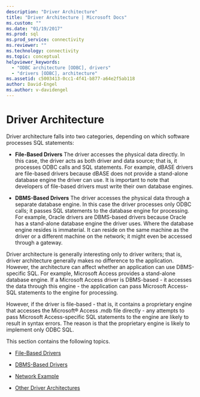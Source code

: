 ```yaml
---
description: "Driver Architecture"
title: "Driver Architecture | Microsoft Docs"
ms.custom: ""
ms.date: "01/19/2017"
ms.prod: sql
ms.prod_service: connectivity
ms.reviewer: ""
ms.technology: connectivity
ms.topic: conceptual
helpviewer_keywords: 
  - "ODBC architecture [ODBC], drivers"
  - "drivers [ODBC], architecture"
ms.assetid: c5003413-0cc1-4f41-b877-a64e2f5ab118
author: David-Engel
ms.author: v-davidengel
---
```

# Driver Architecture
Driver architecture falls into two categories, depending on which software processes SQL statements:  
  
-   **File-Based Drivers** The driver accesses the physical data directly. In this case, the driver acts as both driver and data source; that is, it processes ODBC calls and SQL statements. For example, dBASE drivers are file-based drivers because dBASE does not provide a stand-alone database engine the driver can use. It is important to note that developers of file-based drivers must write their own database engines.  
  
-   **DBMS-Based Drivers** The driver accesses the physical data through a separate database engine. In this case the driver processes only ODBC calls; it passes SQL statements to the database engine for processing. For example, Oracle drivers are DBMS-based drivers because Oracle has a stand-alone database engine the driver uses. Where the database engine resides is immaterial. It can reside on the same machine as the driver or a different machine on the network; it might even be accessed through a gateway.  
  
 Driver architecture is generally interesting only to driver writers; that is, driver architecture generally makes no difference to the application. However, the architecture can affect whether an application can use DBMS-specific SQL. For example, Microsoft Access provides a stand-alone database engine. If a Microsoft Access driver is DBMS-based - it accesses the data through this engine - the application can pass Microsoft Access-SQL statements to the engine for processing.  
  
 However, if the driver is file-based - that is, it contains a proprietary engine that accesses the Microsoft® Access .mdb file directly - any attempts to pass Microsoft Access-specific SQL statements to the engine are likely to result in syntax errors. The reason is that the proprietary engine is likely to implement only ODBC SQL.  
  
 This section contains the following topics.  
  
-   [File-Based Drivers](../../odbc/reference/file-based-drivers.md)  
  
-   [DBMS-Based Drivers](../../odbc/reference/dbms-based-drivers.md)  
  
-   [Network Example](../../odbc/reference/network-example.md)  
  
-   [Other Driver Architectures](../../odbc/reference/other-driver-architectures.md)
